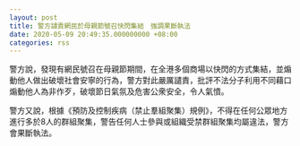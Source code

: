 ```yaml
---
layout: post
title: 警方譴責網民於母親節號召快閃集結　強調果斷執法
date: 2020-05-09 20:49:35.000000000 +08:00
categories: rss
---
```


警方說，發現有網民號召在母親節期間，在全港多個商場以快閃的方式集結，並煽動他人做出破壞社會安寧的行為，警方對此嚴厲譴責，批評不法分子利用不同藉口煽動他人為非作歹，破壞節日氣氛及危害公衆安全，令人氣憤。

警方又說，根據《預防及控制疾病（禁止羣組聚集）規例》，不得在任何公眾地方進行多於8人的群組聚集，警告任何人士參與或組織受禁群組聚集均屬違法，警方會果斷執法。
